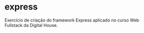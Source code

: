 # express
Exercício de criação do framework Express aplicado no curso Web Fullstack da Digital House.
